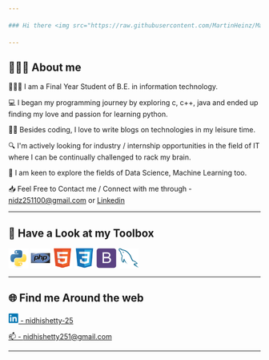 ```yaml
---

### Hi there <img src="https://raw.githubusercontent.com/MartinHeinz/MartinHeinz/master/wave.gif" width="30px">, <h1>I'm Nidhi Shetty.🙋</h1>

---
```

<h2>👩🏻‍🏫 About me </h2>

👩🏻‍💻 I am a Final Year Student of B.E. in information technology. 

💻 I began my programming journey by exploring c, c++, java and ended up finding my love and passion for learning python. 

✍🏻 Besides coding, I love to write blogs on technologies in my leisure time.

🔍 I'm actively looking for industry / internship opportunities in the field of IT where I can be continually challenged to rack my brain.

🤖 I am keen to explore the fields of Data Science, Machine Learning too.

📥 Feel Free to Contact me / Connect with me through - <a href="mailto:nidz251100@gmail.com">nidz251100@gmail.com</a> or <a href="https://www.linkedin.com/in/nidhishetty-25/">Linkedin</a>


---

<h2>🧰 Have a Look at my Toolbox </h2>


<img src="https://github.com/devicons/devicon/blob/master/icons/python/python-original.svg" alt="Python Logo" width="40" height="40"/>&nbsp;<img src="https://github.com/devicons/devicon/blob/master/icons/php/php-original.svg" alt="Php Logo" width="40" height="40"/> <img src="https://github.com/devicons/devicon/blob/master/icons/html5/html5-original.svg" alt="HTML Logo" width="40" height="40"/> <img src="https://github.com/devicons/devicon/blob/master/icons/css3/css3-original.svg" alt="CSS Logo" width="40" height="40"/> <img src="https://github.com/devicons/devicon/blob/master/icons/bootstrap/bootstrap-plain.svg" alt="Bootstrap Logo" width="40" height="40"/> <img src="https://github.com/devicons/devicon/blob/master/icons/mysql/mysql-original.svg" alt="MySql Logo" width="40" height="40"/>


---

<h2>🌐 Find me Around the web </h2>
<a href = "https://www.linkedin.com/in/nidhishetty-25/"><img src="https://github.com/devicons/devicon/blob/master/icons/linkedin/linkedin-original.svg" alt="Linkedin Logo" width="20" height="20"/> - nidhishetty-25</a>

<a href = "mailto:nidhishetty251@gmail.com">📫 - nidhishetty251@gmail.com</a>

---










<!--
**nidhishetty2511/nidhishetty2511** is a ✨ _special_ ✨ repository because its `README.md` (this file) appears on your GitHub profile.

Here are some ideas to get you started:

- 🔭 I’m currently working on ...
- 🌱 I’m currently learning ...
- 👯 I’m looking to collaborate on ...
- 🤔 I’m looking for help with ...
- 💬 Ask me about ...
- 📫 How to reach me: ...
- 😄 Pronouns: ...
- ⚡ Fun fact: ...
-->
